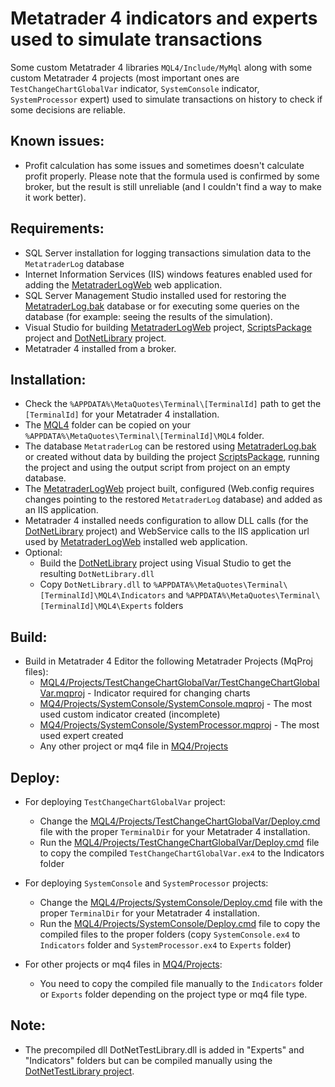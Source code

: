 # Metatrader 4 indicators and experts used to simulate transactions
Some custom Metatrader 4 libraries `MQL4/Include/MyMql` along with some custom Metatrader 4 projects (most important ones are `TestChangeChartGlobalVar` indicator, `SystemConsole` indicator, `SystemProcessor` expert) used to simulate transactions on history to check if some decisions are reliable.

## Known issues:
- Profit calculation has some issues and sometimes doesn't calculate profit properly. Please note that the formula used is confirmed by some broker, but the result is still unreliable (and I couldn't find a way to make it work better).

## Requirements:
- SQL Server installation for logging transactions simulation data to the `MetatraderLog` database
- Internet Information Services (IIS) windows features enabled used for adding the [MetatraderLogWeb](https://github.com/alexandruchirita4192/MetatraderLogWeb) web application.
- SQL Server Management Studio installed used for restoring the [MetatraderLog.bak](https://github.com/alexandruchirita4192/MetatraderLogWeb/blob/main/MetatraderLog.bak) database or for executing some queries on the database (for example: seeing the results of the simulation).
- Visual Studio for building [MetatraderLogWeb](https://github.com/alexandruchirita4192/MetatraderLogWeb) project, [ScriptsPackage](https://github.com/alexandruchirita4192/ScriptsPackage) project and [DotNetLibrary](https://github.com/alexandruchirita4192/DotNetTestLibrary) project.
- Metatrader 4 installed from a broker.

## Installation:
- Check the `%APPDATA%\MetaQuotes\Terminal\[TerminalId]` path to get the `[TerminalId]` for your Metatrader 4 installation.
- The [MQL4](https://github.com/alexandruchirita4192/Metatrader4ProjectsAndIncludes/tree/main/MQL4) folder can be copied on your `%APPDATA%\MetaQuotes\Terminal\[TerminalId]\MQL4` folder.
- The database `MetatraderLog` can be restored using [MetatraderLog.bak](https://github.com/alexandruchirita4192/MetatraderLogWeb/blob/main/MetatraderLog.bak) or created without data by building the project [ScriptsPackage](https://github.com/alexandruchirita4192/ScriptsPackage), running the project and using the output script from project on an empty database.
- The [MetatraderLogWeb](https://github.com/alexandruchirita4192/MetatraderLogWeb) project built, configured (Web.config requires changes pointing to the restored `MetatraderLog` database) and added as an IIS application.
- Metatrader 4 installed needs configuration to allow DLL calls (for the [DotNetLibrary](https://github.com/alexandruchirita4192/DotNetTestLibrary) project) and WebService calls to the IIS application url used by [MetatraderLogWeb](https://github.com/alexandruchirita4192/MetatraderLogWeb) installed web application.
- Optional:
  - Build the [DotNetLibrary](https://github.com/alexandruchirita4192/DotNetTestLibrary) project using Visual Studio to get the resulting `DotNetLibrary.dll`
  - Copy `DotNetLibrary.dll` to `%APPDATA%\MetaQuotes\Terminal\[TerminalId]\MQL4\Indicators` and `%APPDATA%\MetaQuotes\Terminal\[TerminalId]\MQL4\Experts` folders

## Build:
- Build in Metatrader 4 Editor the following Metatrader Projects (MqProj files):
  - [MQL4/Projects/TestChangeChartGlobalVar/TestChangeChartGlobalVar.mqproj](https://github.com/alexandruchirita4192/Metatrader4ProjectsAndIncludes/blob/main/MQL4/Projects/TestChangeChartGlobalVar/TestChangeChartGlobalVar.mqproj) - Indicator required for changing charts
  - [MQ4/Projects/SystemConsole/SystemConsole.mqproj](https://github.com/alexandruchirita4192/Metatrader4ProjectsAndIncludes/blob/main/MQL4/Projects/SystemConsole/SystemConsole.mqproj) - The most used custom indicator created (incomplete)
  - [MQ4/Projects/SystemConsole/SystemProcessor.mqproj](https://github.com/alexandruchirita4192/Metatrader4ProjectsAndIncludes/blob/main/MQL4/Projects/SystemConsole/SystemProcessor.mqproj) - The most used expert created
  - Any other project or mq4 file in [MQ4/Projects](https://github.com/alexandruchirita4192/Metatrader4ProjectsAndIncludes/tree/main/MQL4/Projects)

## Deploy:
- For deploying `TestChangeChartGlobalVar` project:
  - Change the [MQL4/Projects/TestChangeChartGlobalVar/Deploy.cmd](https://github.com/alexandruchirita4192/Metatrader4ProjectsAndIncludes/blob/main/MQL4/Projects/TestChangeChartGlobalVar/Deploy.cmd) file with the proper `TerminalDir` for your Metatrader 4 installation.
  - Run the [MQL4/Projects/TestChangeChartGlobalVar/Deploy.cmd](https://github.com/alexandruchirita4192/Metatrader4ProjectsAndIncludes/blob/main/MQL4/Projects/TestChangeChartGlobalVar/Deploy.cmd) file to copy the compiled `TestChangeChartGlobalVar.ex4` to the Indicators folder

- For deploying `SystemConsole` and `SystemProcessor` projects:
  - Change the [MQL4/Projects/SystemConsole/Deploy.cmd](https://github.com/alexandruchirita4192/Metatrader4ProjectsAndIncludes/blob/main/MQL4/Projects/SystemConsole/Deploy.cmd) file with the proper `TerminalDir` for your Metatrader 4 installation.
  - Run the [MQL4/Projects/SystemConsole/Deploy.cmd](https://github.com/alexandruchirita4192/Metatrader4ProjectsAndIncludes/blob/main/MQL4/Projects/SystemConsole/Deploy.cmd) file to copy the compiled files to the proper folders (copy `SystemConsole.ex4` to `Indicators` folder and `SystemProcessor.ex4` to `Experts` folder)
- For other projects or mq4 files in [MQ4/Projects](https://github.com/alexandruchirita4192/Metatrader4ProjectsAndIncludes/tree/main/MQL4/Projects):
  - You need to copy the compiled file manually to the `Indicators` folder or `Exports` folder depending on the project type or mq4 file type.

## Note:
- The precompiled dll DotNetTestLibrary.dll is added in "Experts" and "Indicators" folders but can be compiled manually using the [DotNetTestLibrary project]( https://github.com/alexandruchirita4192/DotNetTestLibrary).
